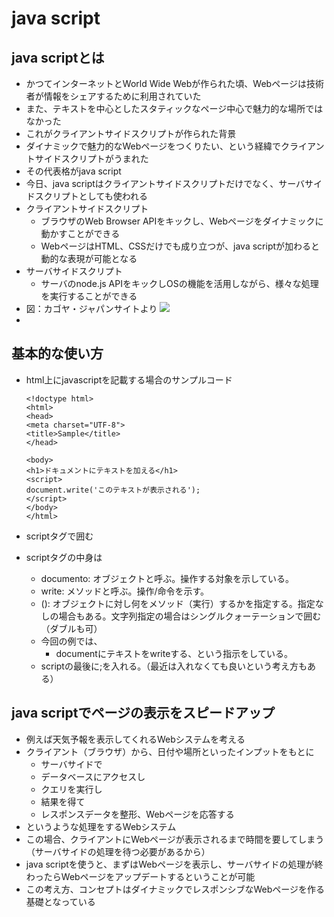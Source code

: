 # java script

## java scriptとは
- かつてインターネットとWorld Wide Webが作られた頃、Webページは技術者が情報をシェアするために利用されていた
- また、テキストを中心としたスタティックなページ中心で魅力的な場所ではなかった
- これがクライアントサイドスクリプトが作られた背景
- ダイナミックで魅力的なWebページをつくりたい、という経緯でクライアントサイドスクリプトがうまれた
- その代表格がjava script
- 今日、java scriptはクライアントサイドスクリプトだけでなく、サーバサイドスクリプトとしても使われる
- クライアントサイドスクリプト
  - ブラウザのWeb Browser APIをキックし、Webページをダイナミックに動かすことができる
  - WebページはHTML、CSSだけでも成り立つが、java scriptが加わると動的な表現が可能となる
- サーバサイドスクリプト
  - サーバのnode.js APIをキックしOSの機能を活用しながら、様々な処理を実行することができる
- 図：カゴヤ・ジャパンサイトより
![](https://www.kagoya.jp/howto/wp-content/uploads/kagoya201910-5.png)
- 

## 基本的な使い方
- html上にjavascriptを記載する場合のサンプルコード

    ```
    <!doctype html>
    <html>
    <head>
    <meta charset="UTF-8">
    <title>Sample</title>
    </head>

    <body>
    <h1>ドキュメントにテキストを加える</h1>
    <script>
    document.write('このテキストが表示される');
    </script>
    </body>
    </html>
    ```

- scriptタグで囲む
- scriptタグの中身は
  - documento: オブジェクトと呼ぶ。操作する対象を示している。
  - write: メソッドと呼ぶ。操作/命令を示す。
  - (): オブジェクトに対し何をメソッド（実行）するかを指定する。指定なしの場合もある。文字列指定の場合はシングルクォーテーションで囲む（ダブルも可）
  - 今回の例では、
    - documentにテキストをwriteする、という指示をしている。
  - scriptの最後に;を入れる。（最近は入れなくても良いという考え方もある）

## java scriptでページの表示をスピードアップ
- 例えば天気予報を表示してくれるWebシステムを考える
- クライアント（ブラウザ）から、日付や場所といったインプットをもとに
  - サーバサイドで
  - データベースにアクセスし
  - クエリを実行し
  - 結果を得て
  - レスポンスデータを整形、Webページを応答する
- というような処理をするWebシステム
- この場合、クライアントにWebページが表示されるまで時間を要してしまう（サーバサイドの処理を待つ必要があるから）
- java scriptを使うと、まずはWebページを表示し、サーバサイドの処理が終わったらWebページをアップデートするということが可能
- この考え方、コンセプトはダイナミックでレスポンシブなWebページを作る基礎となっている